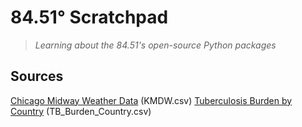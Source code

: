 # 84.51° Scratchpad

> *Learning about the 84.51's open-source Python packages*

## Sources

[Chicago Midway Weather Data](https://www.tableau.com/learn/articles/free-public-data-sets) (KMDW.csv)
[Tuberculosis Burden by Country](https://www.tableau.com/learn/articles/free-public-data-sets) (TB_Burden_Country.csv)
